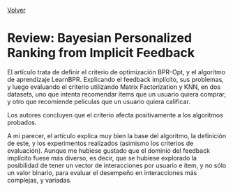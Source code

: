 [Volver](./index.md)
# Review: Bayesian Personalized Ranking from Implicit Feedback

El artículo trata de definir el criterio de optimización BPR-Opt, y el algoritmo de aprendizaje LearnBPR. Explicando el feedback implícito, sus problemas, y luego evaluando el criterio utilizando Matrix Factorization y KNN, en dos datasets, uno que intenta recomendar ítems que un usuario quiera comprar, y otro que recomiende películas que un usuario quiera calificar.

Los autores concluyen que el criterio afecta positivamente a los algoritmos probados.

A mi parecer, el artículo explica muy bien la base del algoritmo, la definición de este, y los experimentos realizados (asimismo los criterios de evaluación). Aunque me hubiese gustado que el dominio del feedback implícito fuese más diverso, es decir, que se hubiese explorado la posibilidad de tener un vector de interacciones por usuario e ítem, y no sólo un valor binario, para evaluar el desempeño en interacciones más complejas, y variadas.
